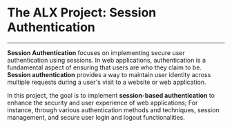 # The ALX Project: Session Authentication
------------
__Session Authentication__ focuses on implementing secure user authentication 
using sessions. In web applications, authentication is a 
fundamental aspect of ensuring that users are who they claim to be. 
__Session authentication__ provides a way to maintain user identity across 
multiple requests during a user's visit to a website or web application.

In this project, the goal is to implement __session-based authentication__ 
to enhance the security and user experience of web applications; For instance, 
through various authentication methods and techniques, session management, 
and secure user login and logout functionalities.
